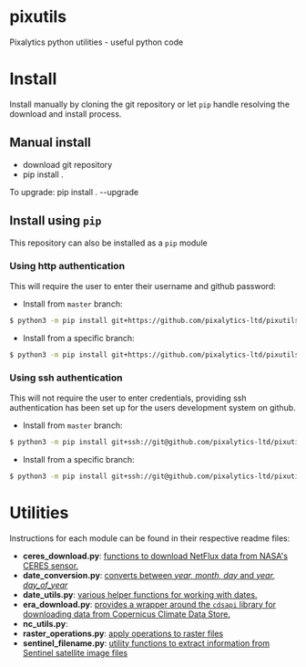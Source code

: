 # pixutils
Pixalytics python utilities - useful python code

# Install

Install manually by cloning the git repository or let `pip` handle resolving the download and install process. 

## Manual install
- download git repository
- pip install .

To upgrade: pip install . --upgrade

## Install using `pip`

This repository can also be installed as a `pip` module

### Using http authentication

This will require the user to enter their username and github password:

- Install from `master` branch: 
```bash
$ python3 -m pip install git+https://github.com/pixalytics-ltd/pixutils.git
```
- Install from a specific branch:
```bash
$ python3 -m pip install git+https://github.com/pixalytics-ltd/pixutils.git@feature/7
```
 
### Using ssh authentication

This will not require the user to enter credentials, providing ssh authentication has been set up for the users
 development system on github.

- Install from `master` branch: 
```bash
$ python3 -m pip install git+ssh://git@github.com/pixalytics-ltd/pixutils.git
``` 

- Install from a specific branch:
```bash
$ python3 -m pip install git+ssh://git@github.com/pixalytics-ltd/pixutils.git@feature/7
```


# Utilities

Instructions for each module can be found in their respective readme files:

* **ceres_download.py**: 
 [functions to download NetFlux data from NASA's CERES sensor.](./pixutils/ceres_download.md)
* **date_conversion.py**:
 [converts between *year, month, day* and *year, day_of_year*](./pixutils/date_conversion.md)
* **date_utils.py**:
 [various helper functions for working with dates.](./pixutils/date_utils.md)
* **era_download.py**: 
[provides a wrapper around the `cdsapi` library for downloading data from Copernicus Climate Data Store.](./pixutils/era_download.md)
* **nc_utils.py**:
 []()
* **raster_operations.py**:
 [apply operations to raster files](./pixutils/raster_operations.md)
* **sentinel_filename.py**:
 [utility functions to extract information from Sentinel satellite image files](./pixutils/sentinel_filename.md)